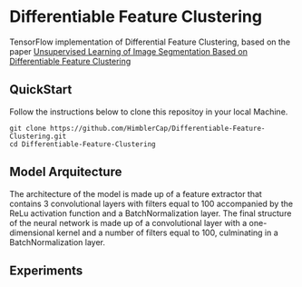 # Differentiable Feature Clustering
TensorFlow implementation of Differential Feature Clustering, based on the paper [Unsupervised Learning of Image Segmentation
Based on Differentiable Feature Clustering](https://arxiv.org/abs/2007.09990)

## QuickStart 
Follow the instructions below to clone this repositoy in your local Machine.
```
git clone https://github.com/HimblerCap/Differentiable-Feature-Clustering.git
cd Differentiable-Feature-Clustering

```

## Model Arquitecture
The architecture of the model is made up of a feature extractor that contains 3 convolutional layers with filters equal to 100 accompanied by the ReLu activation function and a BatchNormalization layer. The final structure of the neural network is made up of a convolutional layer with a one-dimensional kernel and a number of filters equal to 100, culminating in a BatchNormalization layer.


## Experiments 

